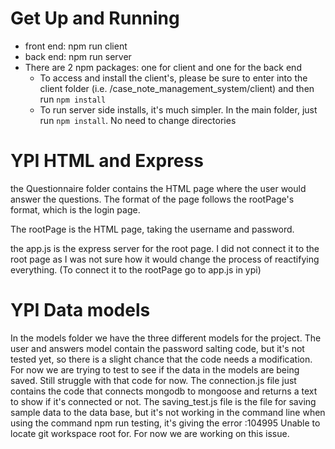 # Get Up and Running

- front end: npm run client
- back end: npm run server
- There are 2 npm packages: one for client and one for the back end
    - To access and install the client's, please be sure to enter into the client folder (i.e. /case_note_management_system/client) and then run `npm install`
    - To run server side installs, it's much simpler. In the main folder, just run `npm install`. No need to change directories


# YPI HTML and Express


the Questionnaire folder contains the HTML page where the user would answer the questions. The format of the page
follows the rootPage's format, which is the login page.

The rootPage is the HTML page, taking the username and password.

the app.js is the express server for the root page. I did not connect it to the root page as I was not sure how
it would change the process of reactifying everything. (To connect it to the rootPage go to app.js in ypi)


# YPI Data models

In the models folder we have the three different models for the project. The user and answers model contain the password salting code, but it's not tested yet, so there is a slight chance that the code needs a modification. For now we are trying to test to see if the data in the models are being saved. Still struggle with that code for now. The connection.js file just contains the code that connects mongodb to mongoose and returns a text to show if it's connected or not. The saving_test.js file is the file for saving sample data to the data base, but it's not working in the command line when using the command npm run testing, it's giving the error <embedded>:104995 Unable to locate git workspace root for. For now we are working on this issue.


